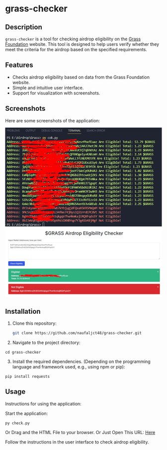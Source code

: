 # grass-checker

## Description

`grass-checker` is a tool for checking airdrop eligibility on the [Grass Foundation](https://www.grassfoundation.io/eligibility) website. This tool is designed to help users verify whether they meet the criteria for the airdrop based on the specified requirements.

## Features

- Checks airdrop eligibility based on data from the Grass Foundation website.
- Simple and intuitive user interface.
- Support for visualization with screenshots.

## Screenshots

Here are some screenshots of the application:

![Screenshot 1](https://raw.githubusercontent.com/naufaljct48/grass-checker/main/Screenshot_1.jpg)
![Screenshot 2](https://raw.githubusercontent.com/naufaljct48/grass-checker/main/Screenshot_2.jpg)

## Installation

1. Clone this repository:
   ```bash
   git clone https://github.com/naufaljct48/grass-checker.git
   ```

2. Navigate to the project directory:

```
cd grass-checker
```

3. Install the required dependencies. (Depending on the programming language and framework used, e.g., using npm or pip):
```
pip install requests
```

## Usage
Instructions for using the application:

Start the application:
```
py check.py
```
Or Drag and the HTML File to your browser.
Or Just Open This URL: [Here](https://naufaljct48.github.io/grass-checker/)

Follow the instructions in the user interface to check airdrop eligibility.
